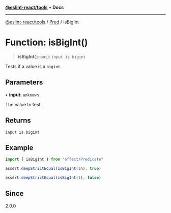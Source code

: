 [**@eslint-react/tools**](../../../README.md) • **Docs**

***

[@eslint-react/tools](../../../README.md) / [Pred](../README.md) / isBigInt

# Function: isBigInt()

> **isBigInt**(`input`): `input is bigint`

Tests if a value is a `bigint`.

## Parameters

• **input**: `unknown`

The value to test.

## Returns

`input is bigint`

## Example

```ts
import { isBigInt } from "effect/Predicate"

assert.deepStrictEqual(isBigInt(1n), true)

assert.deepStrictEqual(isBigInt(1), false)
```

## Since

2.0.0
